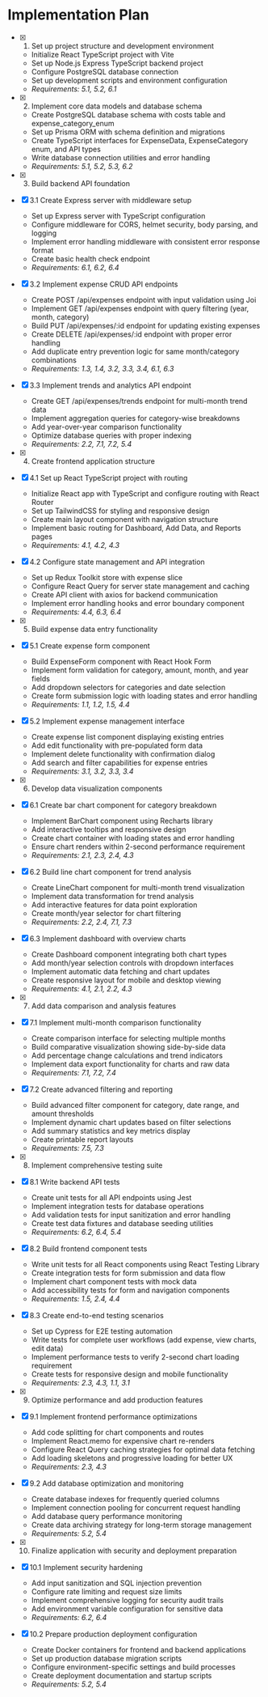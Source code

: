 # Implementation Plan

- [x] 1. Set up project structure and development environment




  - Initialize React TypeScript project with Vite
  - Set up Node.js Express TypeScript backend project
  - Configure PostgreSQL database connection
  - Set up development scripts and environment configuration
  - _Requirements: 5.1, 5.2, 6.1_

- [x] 2. Implement core data models and database schema





  - Create PostgreSQL database schema with costs table and expense_category_enum
  - Set up Prisma ORM with schema definition and migrations
  - Create TypeScript interfaces for ExpenseData, ExpenseCategory enum, and API types
  - Write database connection utilities and error handling
  - _Requirements: 5.1, 5.2, 5.3, 6.2_

- [x] 3. Build backend API foundation





- [x] 3.1 Create Express server with middleware setup


  - Set up Express server with TypeScript configuration
  - Configure middleware for CORS, helmet security, body parsing, and logging
  - Implement error handling middleware with consistent error response format
  - Create basic health check endpoint
  - _Requirements: 6.1, 6.2, 6.4_

- [x] 3.2 Implement expense CRUD API endpoints


  - Create POST /api/expenses endpoint with input validation using Joi
  - Implement GET /api/expenses endpoint with query filtering (year, month, category)
  - Build PUT /api/expenses/:id endpoint for updating existing expenses
  - Create DELETE /api/expenses/:id endpoint with proper error handling
  - Add duplicate entry prevention logic for same month/category combinations
  - _Requirements: 1.3, 1.4, 3.2, 3.3, 3.4, 6.1, 6.3_

- [x] 3.3 Implement trends and analytics API endpoint


  - Create GET /api/expenses/trends endpoint for multi-month trend data
  - Implement aggregation queries for category-wise breakdowns
  - Add year-over-year comparison functionality
  - Optimize database queries with proper indexing
  - _Requirements: 2.2, 7.1, 7.2, 5.4_

- [x] 4. Create frontend application structure




- [x] 4.1 Set up React TypeScript project with routing


  - Initialize React app with TypeScript and configure routing with React Router
  - Set up TailwindCSS for styling and responsive design
  - Create main layout component with navigation structure
  - Implement basic routing for Dashboard, Add Data, and Reports pages
  - _Requirements: 4.1, 4.2, 4.3_

- [x] 4.2 Configure state management and API integration


  - Set up Redux Toolkit store with expense slice
  - Configure React Query for server state management and caching
  - Create API client with axios for backend communication
  - Implement error handling hooks and error boundary component
  - _Requirements: 4.4, 6.3, 6.4_

- [x] 5. Build expense data entry functionality





- [x] 5.1 Create expense form component


  - Build ExpenseForm component with React Hook Form
  - Implement form validation for category, amount, month, and year fields
  - Add dropdown selectors for categories and date selection
  - Create form submission logic with loading states and error handling
  - _Requirements: 1.1, 1.2, 1.5, 4.4_

- [x] 5.2 Implement expense management interface

  - Create expense list component displaying existing entries
  - Add edit functionality with pre-populated form data
  - Implement delete functionality with confirmation dialog
  - Add search and filter capabilities for expense entries
  - _Requirements: 3.1, 3.2, 3.3, 3.4_

- [x] 6. Develop data visualization components





- [x] 6.1 Create bar chart component for category breakdown


  - Implement BarChart component using Recharts library
  - Add interactive tooltips and responsive design
  - Create chart container with loading states and error handling
  - Ensure chart renders within 2-second performance requirement
  - _Requirements: 2.1, 2.3, 2.4, 4.3_

- [x] 6.2 Build line chart component for trend analysis


  - Create LineChart component for multi-month trend visualization
  - Implement data transformation for trend analysis
  - Add interactive features for data point exploration
  - Create month/year selector for chart filtering
  - _Requirements: 2.2, 2.4, 7.1, 7.3_

- [x] 6.3 Implement dashboard with overview charts


  - Create Dashboard component integrating both chart types
  - Add month/year selection controls with dropdown interfaces
  - Implement automatic data fetching and chart updates
  - Create responsive layout for mobile and desktop viewing
  - _Requirements: 4.1, 2.1, 2.2, 4.3_

- [x] 7. Add data comparison and analysis features




- [x] 7.1 Implement multi-month comparison functionality


  - Create comparison interface for selecting multiple months
  - Build comparative visualization showing side-by-side data
  - Add percentage change calculations and trend indicators
  - Implement data export functionality for charts and raw data
  - _Requirements: 7.1, 7.2, 7.4_

- [x] 7.2 Create advanced filtering and reporting


  - Build advanced filter component for category, date range, and amount thresholds
  - Implement dynamic chart updates based on filter selections
  - Add summary statistics and key metrics display
  - Create printable report layouts
  - _Requirements: 7.5, 7.3_

- [x] 8. Implement comprehensive testing suite





- [x] 8.1 Write backend API tests


  - Create unit tests for all API endpoints using Jest
  - Implement integration tests for database operations
  - Add validation tests for input sanitization and error handling
  - Create test data fixtures and database seeding utilities
  - _Requirements: 6.2, 6.4, 5.4_

- [x] 8.2 Build frontend component tests


  - Write unit tests for all React components using React Testing Library
  - Create integration tests for form submission and data flow
  - Implement chart component tests with mock data
  - Add accessibility tests for form and navigation components
  - _Requirements: 1.5, 2.4, 4.4_

- [x] 8.3 Create end-to-end testing scenarios


  - Set up Cypress for E2E testing automation
  - Write tests for complete user workflows (add expense, view charts, edit data)
  - Implement performance tests to verify 2-second chart loading requirement
  - Create tests for responsive design and mobile functionality
  - _Requirements: 2.3, 4.3, 1.1, 3.1_

- [x] 9. Optimize performance and add production features





- [x] 9.1 Implement frontend performance optimizations


  - Add code splitting for chart components and routes
  - Implement React.memo for expensive chart re-renders
  - Configure React Query caching strategies for optimal data fetching
  - Add loading skeletons and progressive loading for better UX
  - _Requirements: 2.3, 4.3_

- [x] 9.2 Add database optimization and monitoring





  - Create database indexes for frequently queried columns
  - Implement connection pooling for concurrent request handling
  - Add database query performance monitoring
  - Create data archiving strategy for long-term storage management
  - _Requirements: 5.2, 5.4_

- [x] 10. Finalize application with security and deployment preparation





- [x] 10.1 Implement security hardening


  - Add input sanitization and SQL injection prevention
  - Configure rate limiting and request size limits
  - Implement comprehensive logging for security audit trails
  - Add environment variable configuration for sensitive data
  - _Requirements: 6.2, 6.4_

- [x] 10.2 Prepare production deployment configuration


  - Create Docker containers for frontend and backend applications
  - Set up production database migration scripts
  - Configure environment-specific settings and build processes
  - Create deployment documentation and startup scripts
  - _Requirements: 5.2, 5.4_